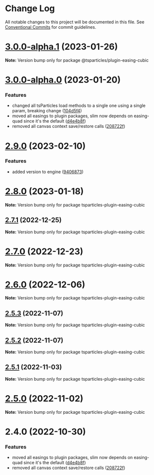 # Change Log

All notable changes to this project will be documented in this file.
See [Conventional Commits](https://conventionalcommits.org) for commit guidelines.

# [3.0.0-alpha.1](https://github.com/matteobruni/tsparticles/compare/v3.0.0-alpha.0...v3.0.0-alpha.1) (2023-01-26)

**Note:** Version bump only for package @tsparticles/plugin-easing-cubic

# [3.0.0-alpha.0](https://github.com/matteobruni/tsparticles/compare/v2.0.0-alpha.0...v3.0.0-alpha.0) (2023-01-20)

### Features

-   changed all tsParticles load methods to a single one using a single param, breaking change ([104d5f4](https://github.com/matteobruni/tsparticles/commit/104d5f41d19611ef882be0ecc417c7f1e925fd31))
-   moved all easings to plugin packages, slim now depends on easing-quad since it's the default ([d4e4b8f](https://github.com/matteobruni/tsparticles/commit/d4e4b8f6685ab748e82322877bf1e9d2d23574d4))
-   removed all canvas context save/restore calls ([208722f](https://github.com/matteobruni/tsparticles/commit/208722f0a521246165b7cdc529dfbfbd7a3cf7eb))
# [2.9.0](https://github.com/matteobruni/tsparticles/compare/tsparticles-plugin-easing-cubic@2.8.0...tsparticles-plugin-easing-cubic@2.9.0) (2023-02-10)

### Features

-   added version to engine ([9406873](https://github.com/matteobruni/tsparticles/commit/9406873c6551b59e64edbe3a0e4fe59ef2cde4c6))

# [2.8.0](https://github.com/matteobruni/tsparticles/compare/tsparticles-plugin-easing-cubic@2.7.1...tsparticles-plugin-easing-cubic@2.8.0) (2023-01-18)

**Note:** Version bump only for package tsparticles-plugin-easing-cubic

## [2.7.1](https://github.com/matteobruni/tsparticles/compare/tsparticles-plugin-easing-cubic@2.7.0...tsparticles-plugin-easing-cubic@2.7.1) (2022-12-25)

**Note:** Version bump only for package tsparticles-plugin-easing-cubic

# [2.7.0](https://github.com/matteobruni/tsparticles/compare/tsparticles-plugin-easing-cubic@2.6.0...tsparticles-plugin-easing-cubic@2.7.0) (2022-12-23)

**Note:** Version bump only for package tsparticles-plugin-easing-cubic

# [2.6.0](https://github.com/matteobruni/tsparticles/compare/tsparticles-plugin-easing-cubic@2.5.3...tsparticles-plugin-easing-cubic@2.6.0) (2022-12-06)

**Note:** Version bump only for package tsparticles-plugin-easing-cubic

## [2.5.3](https://github.com/matteobruni/tsparticles/compare/tsparticles-plugin-easing-cubic@2.5.2...tsparticles-plugin-easing-cubic@2.5.3) (2022-11-07)

**Note:** Version bump only for package tsparticles-plugin-easing-cubic

## [2.5.2](https://github.com/matteobruni/tsparticles/compare/tsparticles-plugin-easing-cubic@2.5.1...tsparticles-plugin-easing-cubic@2.5.2) (2022-11-07)

**Note:** Version bump only for package tsparticles-plugin-easing-cubic

## [2.5.1](https://github.com/matteobruni/tsparticles/compare/tsparticles-plugin-easing-cubic@2.5.0...tsparticles-plugin-easing-cubic@2.5.1) (2022-11-03)

**Note:** Version bump only for package tsparticles-plugin-easing-cubic

# [2.5.0](https://github.com/matteobruni/tsparticles/compare/tsparticles-plugin-easing-cubic@2.4.0...tsparticles-plugin-easing-cubic@2.5.0) (2022-11-02)

**Note:** Version bump only for package tsparticles-plugin-easing-cubic

# 2.4.0 (2022-10-30)

### Features

-   moved all easings to plugin packages, slim now depends on easing-quad since it's the default ([d4e4b8f](https://github.com/matteobruni/tsparticles/commit/d4e4b8f6685ab748e82322877bf1e9d2d23574d4))
-   removed all canvas context save/restore calls ([208722f](https://github.com/matteobruni/tsparticles/commit/208722f0a521246165b7cdc529dfbfbd7a3cf7eb))
